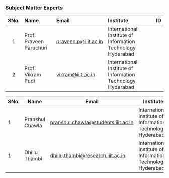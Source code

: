 ### Subject Matter Experts
| SNo. | Name                | Email                | Institute                                       | ID  |
| :---:| :------------------ | :------------------- | :--------------------------------------------- | :-- |
| 1    | Prof. Praveen Paruchuri   | praveen.p@iiit.ac.in | International Institute of Information Technology Hyderabad |    |
| 2    | Prof. Vikram Pudi   | vikram@iiit.ac.in    | International Institute of Information Technology Hyderabad |    |


| SNo. | Name          | Email                           | Institute                                          | ID  |
|------|---------------|---------------------------------|-----------------------------------------------------|-----|
| 1    | Pranshul Chawla | pranshul.chawla@students.iiit.ac.in | International Institute of Information Technology Hyderabad | 1   |
| 1    | Dhillu Thambi | dhillu.thambi@research.iiit.ac.in | International Institute of Information Technology Hyderabad | 1   |

